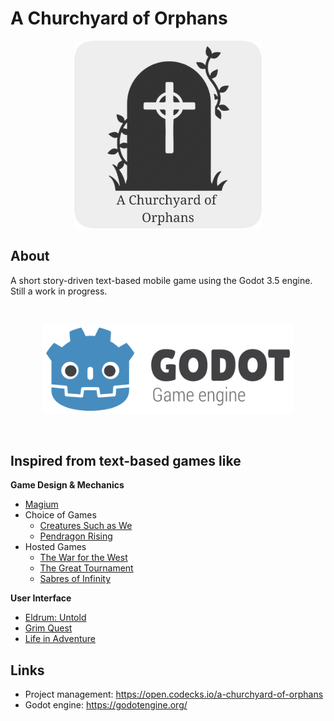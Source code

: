 # A Churchyard of Orphans

<p align="center">
  <a>
    <img src="/.githubassets/churchyard_of_orphans_icon.png" width="300" alt="A Churchyard of Orphans icon">
  </a>
</p>

## About

A short story-driven text-based mobile game using the Godot 3.5 engine. Still a work in progress.

<br />
<p align="center">
  <a href="https://godotengine.org/">
    <img src=".githubassets/godot_logo_outlined.png" width="400" alt="Godot Engine logo">
  </a>
</p>
<br />

## Inspired from text-based games like

**Game Design & Mechanics**
* [Magium](https://play.google.com/store/apps/details?id=com.magiumgames.magium&hl=en_US&gl=US)
* Choice of Games
  * [Creatures Such as We](https://play.google.com/store/apps/details?id=com.choiceofgames.creaturessuchaswe&hl=en_US&gl=US)
  * [Pendragon Rising](https://play.google.com/store/apps/details?id=com.choiceofgames.pendragonrising&hl=en_US&gl=US)
* Hosted Games
  * [The War for the West](https://play.google.com/store/apps/details?id=org.hostedgames.warforwest&hl=en_US&gl=US)
  * [The Great Tournament](https://play.google.com/store/apps/details?id=org.hostedgames.greattournament&hl=en&gl=US)
  * [Sabres of Infinity](https://play.google.com/store/apps/details?id=org.hostedgames.sabresofinfinity)

**User Interface**
* [Eldrum: Untold](https://play.google.com/store/apps/details?id=com.gotterdammerung.untold&hl=en_US&gl=US)
* [Grim Quest](https://play.google.com/store/apps/details?id=com.grimdev.grimquest&hl=en_US&gl=US)
* [Life in Adventure](https://play.google.com/store/apps/details?id=com.StudioWheel.Bard&hl=en_US&gl=US)

## Links
* Project management: https://open.codecks.io/a-churchyard-of-orphans
* Godot engine: https://godotengine.org/
